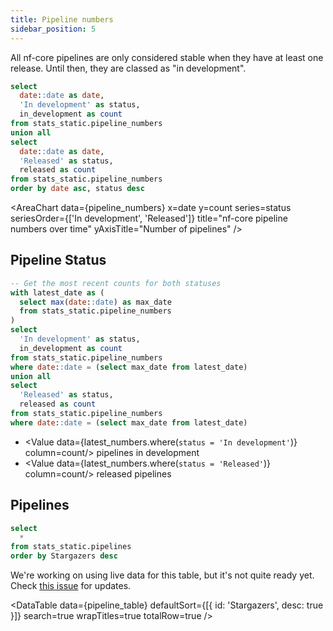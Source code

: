 ```yaml
---
title: Pipeline numbers
sidebar_position: 5
---
```


All nf-core pipelines are only considered stable when they have at least one release. Until then, they are classed as "in development".

```sql pipeline_numbers
select
  date::date as date,
  'In development' as status,
  in_development as count
from stats_static.pipeline_numbers
union all
select
  date::date as date,
  'Released' as status,
  released as count
from stats_static.pipeline_numbers
order by date asc, status desc
```

<AreaChart
data={pipeline_numbers}
x=date
y=count
series=status
seriesOrder={['In development', 'Released']}
title="nf-core pipeline numbers over time"
yAxisTitle="Number of pipelines"
/>

## Pipeline Status

```sql latest_numbers
-- Get the most recent counts for both statuses
with latest_date as (
  select max(date::date) as max_date
  from stats_static.pipeline_numbers
)
select
  'In development' as status,
  in_development as count
from stats_static.pipeline_numbers
where date::date = (select max_date from latest_date)
union all
select
  'Released' as status,
  released as count
from stats_static.pipeline_numbers
where date::date = (select max_date from latest_date)
```

- <Value data={latest_numbers.where(`status = 'In development'`)} column=count/> pipelines in development
- <Value data={latest_numbers.where(`status = 'Released'`)} column=count/> released pipelines

<!-- TODO Use pull in live data <LastRefreshed prefix="As of"/> -->

## Pipelines

```sql pipeline_table
select
  *
from stats_static.pipelines
order by Stargazers desc
```

<!-- TODO Add links -->

We're working on using live data for this table, but it's not quite ready yet. Check [this issue](https://github.com/nf-core/stats/issues/9) for updates.

<DataTable
data={pipeline_table}
defaultSort={[{ id: 'Stargazers', desc: true }]}
search=true
wrapTitles=true
totalRow=true
/>
